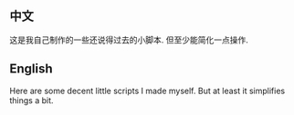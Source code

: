 ## 中文

这是我自己制作的一些还说得过去的小脚本.
但至少能简化一点操作.

## English

Here are some decent little scripts I made myself.
But at least it simplifies things a bit.
